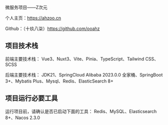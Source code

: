 微服务项目——Z次元

个人主页：https://ahzoo.cn

Github：（十玖八柒）https://github.com/ooahz


## 项目技术栈

前端主要技术栈：
Vue3、Nuxt3、Vite、Pinia、TypeScript、Tailwind CSS、SCSS

后端主要技术栈：
JDK21、SpringCloud Alibaba 2023.0.0 全家桶、SpringBoot 3+、Mybatis Plus、Mysql、Redis、ElasticSearch 8+

## 项目运行必要工具

运行项目前，请确认是否已启动下面的工具：
Redis、MySQL、Elasticsearch 8+、Nacos 2.3.0

